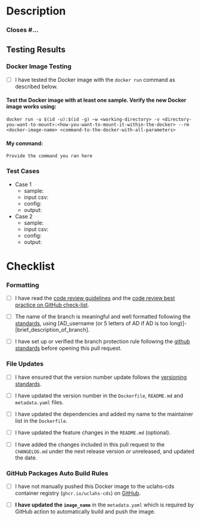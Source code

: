# Description
<!--- Briefly describe the changes included in this pull request and the paths to the test cases below
 !--- starting with 'Closes #...' if appropriate --->

### Closes #...

## Testing Results

### Docker Image Testing

- [ ] I have tested the Docker image with the `docker run` command as described below.

#### Test the Docker image with at least one sample. Verify the new Docker image works using:

```docker run -u $(id -u):$(id -g) –w <working-directory> -v <directory-you-want-to-mount>:<how-you-want-to-mount-it-within-the-docker> --rm <docker-image-name> <command-to-the-docker-with-all-parameters>```

#### My command:

```Provide the command you ran here```

### Test Cases

- Case 1
    - sample:    <!-- e.g. A-mini S2.T-1, A-mini S2.T-n1 -->
    - input csv: <!-- path/to/input.csv -->
    - config:    <!-- path/to/xxx.config -->
    - output:    <!-- path/to/output -->
- Case 2
    - sample:    <!-- e.g. A-mini S2.T-1, A-mini S2.T-n1 -->
    - input csv: <!-- path/to/input.csv -->
    - config:    <!-- path/to/xxx.config -->
    - output:    <!-- path/to/output -->

# Checklist
<!--- Please read each of the following items and confirm by replacing the [ ] with a [X] --->

### Formatting

- [ ] I have read the [code review guidelines](https://uclahs-cds.atlassian.net/wiki/spaces/BOUTROSLAB/pages/3187646/Code+Review+Guidelines) and the [code review best practice on GitHub check-list](https://uclahs-cds.atlassian.net/wiki/spaces/BOUTROSLAB/pages/3189956/Code+Review+Best+Practice+on+GitHub+-+Check+List).

- [ ] The name of the branch is meaningful and well formatted following the [standards](https://uclahs-cds.atlassian.net/wiki/spaces/BOUTROSLAB/pages/3189956/Code+Review+Best+Practice+on+GitHub+-+Check+List), using \[AD_username (or 5 letters of AD if AD is too long)]-\[brief_description_of_branch].

- [ ] I have set up or verified the branch protection rule following the [github standards](https://uclahs-cds.atlassian.net/wiki/spaces/BOUTROSLAB/pages/3190380/GitHub+Standards#GitHubStandards-Branchprotectionrule) before opening this pull request.

### File Updates

- [ ] I have ensured that the version number update follows the [versioning standards](https://uclahs-cds.atlassian.net/wiki/spaces/BOUTROSLAB/pages/3188472/Docker+image+versioning+standardization).

- [ ] I have updated the version number in the `Dockerfile`, `README.md` and `metadata.yaml` files.

- [ ] I have updated the dependencies and added my name to the maintainer list in the `Dockerfile`.

- [ ] I have updated the feature changes in the `README.md` (optional).

- [ ] I have added the changes included in this pull request to the `CHANGELOG.md` under the next release version or unreleased, and updated the date.

### GitHub Packages Auto Build Rules

- [ ] I have not manually pushed this Docker image to the uclahs-cds container registry (`ghcr.io/uclahs-cds`) on [GitHub](https://github.com/orgs/uclahs-cds/packages).

- [ ] **I have updated the `image_name`** in the `metadata.yaml` which is required by GitHub action to automatically build and push the image.

